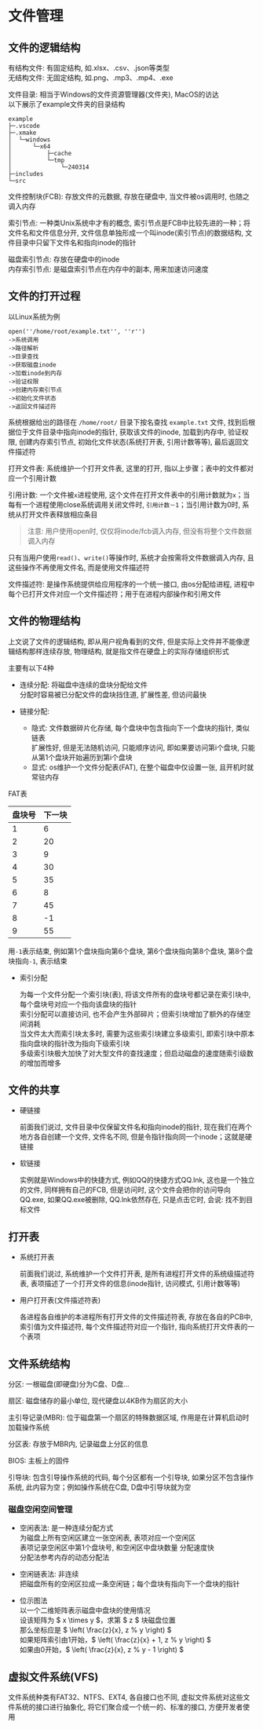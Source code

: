 # 文件管理

## 文件的逻辑结构

有结构文件: 有固定结构, 如.xlsx、.csv、.json等类型  
无结构文件: 无固定结构, 如.png、.mp3、.mp4、.exe

文件目录: 相当于Windows的文件资源管理器(文件夹), MacOS的访达  
以下展示了example文件夹的目录结构

```
example
├─.vscode
├─.xmake
│  └─windows
│      └─x64
│          ├─cache
│          └─tmp
│              └─240314
├─includes
└─src
```

文件控制块(FCB): 存放文件的元数据, 存放在硬盘中, 当文件被os调用时, 也随之调入内存

索引节点: 一种类Unix系统中才有的概念, 索引节点是FCB中比较先进的一种；将文件名和文件信息分开, 文件信息单独形成一个叫inode(索引节点)的数据结构, 文件目录中只留下文件名和指向inode的指针

磁盘索引节点: 存放在硬盘中的inode  
内存索引节点: 是磁盘索引节点在内存中的副本, 用来加速访问速度

## 文件的打开过程

以Linux系统为例  

```
open(''/home/root/example.txt'', ''r'')
->系统调用
->路径解析
->目录查找
->获取磁盘inode
->加载inode到内存
->验证权限
->创建内存索引节点
->初始化文件状态
->返回文件描述符
```

系统根据给出的路径在 `/home/root/` 目录下按名查找 `example.txt` 文件, 找到后根据位于文件目录中指向inode的指针, 获取该文件的inode, 加载到内存中, 验证权限, 创建内存索引节点, 初始化文件状态(系统打开表, 引用计数等等), 最后返回文件描述符

打开文件表: 系统维护一个打开文件表, 这里的打开, 指以上步骤；表中的文件都对应一个引用计数 

引用计数: 一个文件被`x`进程使用, 这个文件在打开文件表中的引用计数就为`x`；当每有一个进程使用close系统调用关闭文件时, `引用计数－1`；当引用计数为0时, 系统从打开文件表释放相应条目  

> 注意: 用户使用open时, 仅仅将inode/fcb调入内存, 但没有将整个文件数据调入内存  

只有当用户使用`read()`、`write()`等操作时, 系统才会按需将文件数据调入内存, 且这些操作不再使用文件名, 而是使用文件描述符

文件描述符: 是操作系统提供给应用程序的一个统一接口, 由os分配给进程, 进程中每个已打开文件对应一个文件描述符；用于在进程内部操作和引用文件

## 文件的物理结构

上文说了文件的逻辑结构, 即从用户视角看到的文件, 但是实际上文件并不能像逻辑结构那样连续存放, 物理结构, 就是指文件在硬盘上的实际存储组织形式

主要有以下4种

- 连续分配: 将磁盘中连续的盘块分配给文件  
    分配时容易被已分配文件的盘块挡住道, 扩展性差, 但访问最快

- 链接分配: 
    - 隐式: 文件数据碎片化存储, 每个盘块中包含指向下一个盘块的指针, 类似链表  
      扩展性好, 但是无法随机访问, 只能顺序访问, 即如果要访问第i个盘块, 只能从第1个盘块开始遍历到第i个盘块
    - 显式: os维护一个文件分配表(FAT), 在整个磁盘中仅设置一张, 且开机时就常驻内存

FAT表

| 盘块号 | 下一块 |
|--------|--------|
|   1    |   6    |
|   2    |   20   |
|   3    |   9    |
|   4    |   30   |
|   5    |   35   |
|   6    |   8    |
|   7    |   45   |
|   8    |   -1   |
|   9    |   55   |

用`-1`表示结束, 例如第1个盘块指向第6个盘块, 第6个盘块指向第8个盘块, 第8个盘块指向`-1`, 表示结束

- 索引分配  

    为每一个文件分配一个索引块(表), 将该文件所有的盘块号都记录在索引块中, 每个盘块号对应一个指向该盘块的指针  
    索引分配可以直接访问, 也不会产生外部碎片；但索引块增加了额外的存储空间消耗  
    当文件太大而索引块太多时, 需要为这些索引块建立多级索引, 即索引块中原本指向盘块的指针改为指向下级索引块  
    多级索引块极大加快了对大型文件的查找速度；但启动磁盘的速度随索引级数的增加而增多  

## 文件的共享

- 硬链接    

    前面我们说过, 文件目录中仅保留文件名和指向inode的指针, 现在我们在两个地方各自创建一个文件, 文件名不同, 但是令指针指向同一个inode；这就是硬链接

- 软链接    

    实例就是Windows中的快捷方式, 例如QQ的快捷方式QQ.lnk, 这也是一个独立的文件, 同样拥有自己的FCB, 但是访问时, 这个文件会把你的访问导向QQ.exe, 如果QQ.exe被删除, QQ.lnk依然存在, 只是点击它时, 会说: 找不到目标文件

## 打开表

- 系统打开表    

    前面我们说过, 系统维护一个文件打开表, 是所有进程打开文件的系统级描述符表, 表项描述了一个打开文件的信息(inode指针, 访问模式, 引用计数等等)

- 用户打开表(文件描述符表)  

    各进程各自维护的本进程所有打开文件的文件描述符表, 存放在各自的PCB中, 索引值为文件描述符, 每个文件描述符对应一个指针, 指向系统打开文件表的一个表项

## 文件系统结构

分区: 一根磁盘(即硬盘)分为C盘、D盘…

扇区: 磁盘储存的最小单位, 现代硬盘以4KB作为扇区的大小

主引导记录(MBR): 位于磁盘第一个扇区的特殊数据区域, 作用是在计算机启动时加载操作系统

分区表: 存放于MBR内, 记录磁盘上分区的信息

BIOS: 主板上的固件

引导块: 包含引导操作系统的代码, 每个分区都有一个引导块, 如果分区不包含操作系统, 此内容为空；例如操作系统在C盘, D盘中引导块就为空

### 磁盘空闲空间管理

- 空闲表法: 是一种连续分配方式  
    为磁盘上所有空闲区建立一张空闲表, 表项对应一个空闲区    
    表项记录空闲区中第1个盘块号, 和空闲区中盘块数量 
    分配速度快  
    分配法参考内存的动态分配法

- 空闲链表法: 非连续    
    把磁盘所有的空闲区拉成一条空闲链；每个盘块有指向下一个盘块的指针

- 位示图法  
    以一个二维矩阵表示磁盘中盘块的使用情况  
    设该矩阵为 $ x \times y $，求第 $ z $ 块磁盘位置  
    那么坐标应是 $ \left( \frac{z}{x}, z \% y \right) $  
    如果矩阵索引由1开始，$ \left( \frac{z}{x} + 1, z \% y \right) $  
    如果由0开始，$ \left( \frac{z}{x}, z \% y - 1 \right) $

## 虚拟文件系统(VFS)

文件系统种类有FAT32、NTFS、EXT4, 各自接口也不同, 虚拟文件系统对这些文件系统的接口进行抽象化, 将它们聚合成一个统一的、标准的接口, 方便开发者使用


